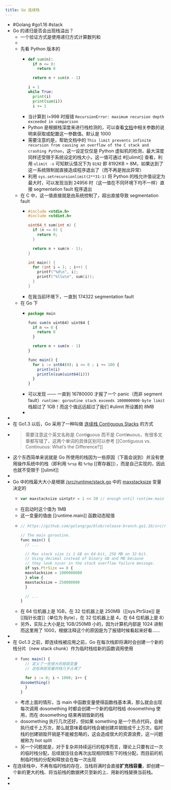 ```yaml
---
title: Go 连续栈
---
```


- #Golang #go1.16 #stack
- Go 的递归是否会出现栈溢出？
	- 一个验证方式是使用递归方式计算数列和
	-
	- 先看 Python 版本的
		- ```python
		  def sum(n):
		    if n <= 0:
		      return 0
		  
		    return n + sum(n - 1)
		  
		  i = 1
		  while True:
		    print(i)
		    print(sum(i))
		    i += 1
		  ```
		- 当计算到 i=998 时报错 `RecursionError: maximum recursion depth exceeded in comparison`
		- Python 是根据栈深度来进行栈检测的，可以查看[文档](https://docs.python.org/3/library/sys.html#sys.getrecursionlimit)中相关参数的说明来获取或配置这一参数值。默认是 1000
		- 需要注意的是，帮助文档中的 `This limit prevents infinite recursion from causing an overflow of the C stack and crashing Python`，这一设定仅仅是 Python 虚拟机的检测，最大深度同样还受限于系统设定的栈大小，这一值可通过 #[[ulimit]] 查看，利用 `ulimit -s` 可知默认情况下为 `8192` 即 8192KB = 8M，如果达到了这一系统限制就直接造成程序退出了（而不再是抛出异常）
		- 利用 `sys.setrecursionlimit(2**31-1)` 将 Python 的栈允许值设定为最大时，可以发现当到 24956 时（这一值在不同环境下均不一样）直接 segmentation fault 程序退出
	- 在 C 中，这一值直接就是由系统控制了，超出直接导致 segmentation fault
		- ```c
		  #include <stdio.h>
		  #include <stdint.h>
		  
		  uint64_t sum(int n) {
		    if (n <= 0) {
		      return 0;
		    }
		  
		    return n + sum(n - 1);
		  }
		  
		  int main() {
		    for (int i = 1; ; i++) {
		      printf("%d\n", i);
		      printf("%llu\n", sum(i));
		    }
		  }
		  ```
		- 在我当前环境下，一直到 174322 segmentation fault
	- 在 Go 下
		- ```javascript
		  package main
		  
		  func sum(n uint64) uint64 {
		    if n <= 0 {
		      return 0
		    }
		  
		    return n + sum(n - 1)
		  }
		  
		  func main() {
		    for i := int64(0); i >= 0 ; i += 100 {
		      println(i)
		      println(sum(uint64(i)))
		    }
		  }
		  
		  ```
		- 可以发现 —— 一直到 16780000 才报了一个 panic（而非 segment fault）`runtime: goroutine stack exceeds 1000000000-byte limit` 栈超过了 1GB！而这个值远远超过了我们 #ulimit 所设置的 8MB
		-
-
- 在 Go1.3 以后，Go 采用了一种叫做 [连续栈 Contiguous Stacks](https://docs.google.com/document/d/1wAaf1rYoM4S4gtnPh0zOlGzWtrZFQ5suE8qr2sD8uWQ/pub) 的方式
- > 需要注意这个英文名称是 Conti**g**uous 而不是 Conti**n**uous，有很多文章都写错了，这两个单词的具体区别可以参考 [[Contiguous vs. Continuous: What’s the Difference?]]
- 这个东西简单来说就是 Go 所使用的栈因为一些原因（下面会说到）并没有使用操作系统中的栈（即利用 `%rsp` 和 `%rbp` [[寄存器]]），而是自己实现的，因此也就不受限于 [[ulimit]]
-
- Go 中的栈最大大小是根据 [/src/runtime/stack.go](https://github.com/golang/go/blob/release-branch.go1.16/src/runtime/stack.go) 中的 [maxstacksize](https://github.com/golang/go/blob/release-branch.go1.16/src/runtime/stack.go#L498) 变量决定的
	- ```javascript
	  var maxstacksize uintptr = 1 << 20 // enough until runtime.main sets it for real
	  ```
	- 在启动时这个值为 1MB
	- 这一变量的值由 [[runtime.main]] 函数动态赋值
	- ```javascript
	  // https://github.com/golang/go/blob/release-branch.go1.16/src/runtime/proc.go#L122-L129
	  
	  // The main goroutine.
	  func main() {
	    // ...
	  
	    // Max stack size is 1 GB on 64-bit, 250 MB on 32-bit.
	    // Using decimal instead of binary GB and MB because
	    // they look nicer in the stack overflow failure message.
	    if sys.PtrSize == 8 {
	    maxstacksize = 1000000000
	    } else {
	    maxstacksize = 250000000
	    }
	  
	    // ...
	  }
	  ```
	- 在 64 位机器上是 1GB，在 32 位机器上是 250MB（[[sys.PtrSize]] 是[[指针长度]]（单位为 Byte），在 32 位机器上是 4，在 64 位机器上是 8）
	- 另外，实际上大小是比 1GB/250MB 小的，因为计算机内部是 1024 进制而这里用了 1000，根据注释这个的原因是为了报错时候看起来好看……
-
- 在 Go1.3 之前，即连续栈被应用之前，Go 在每次栈即将满时会创建一个新的栈分片（new stack chunk）作为临时栈给新的函数调用使用
	- ```javascript
	  func main() {
	    // 定义了一些很大的局部变量
	    // 这些局部变量将栈几乎占满了
	  
	    for i := 0; i < 1000; i++ {
	  dosomething()
	    }
	  }
	  ```
	- 考虑上面的情形，当 main 中函数变量使得函数栈基本满，那么就会出现每次调用 dosomething 时都会创建一个新的临时栈给 dosomething 使用，而在 dosomething 结束再销毁新的栈
	- dosomething 执行几次还好，但如果 something 是一个热点代码，会被执行成千上万次，那么就意味着临时栈会被创建并销毁成千上万次，临时栈的创建销毁开销是不能被忽略的，这会造成很大的资源浪费，这一问题被称为 hot split
	- 另一个问题就是，对于复杂并持续运行的程序而言，理论上只要有过一次的临时栈分配，后续就往往会再次出现相同情形下的栈分配，而目前的机制临时栈的分配和释放会在每一次出现
- 在连续栈中，不再有临时栈的存在，当栈将满时会直接**扩充栈容量**，即创建一个新的更大的栈、将当前栈的数据拷贝至新的上、用新的栈替换当前栈。
-
-